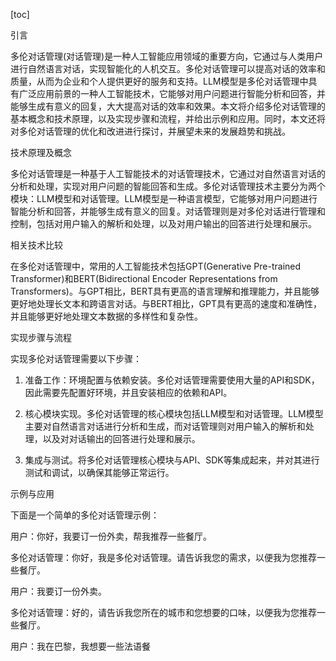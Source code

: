 
[toc]                    
                
                
引言

多伦对话管理(对话管理)是一种人工智能应用领域的重要方向，它通过与人类用户进行自然语言对话，实现智能化的人机交互。多伦对话管理可以提高对话的效率和质量，从而为企业和个人提供更好的服务和支持。LLM模型是多伦对话管理中具有广泛应用前景的一种人工智能技术，它能够对用户问题进行智能分析和回答，并能够生成有意义的回复，大大提高对话的效率和效果。本文将介绍多伦对话管理的基本概念和技术原理，以及实现步骤和流程，并给出示例和应用。同时，本文还将对多伦对话管理的优化和改进进行探讨，并展望未来的发展趋势和挑战。

技术原理及概念

多伦对话管理是一种基于人工智能技术的对话管理技术，它通过对自然语言对话的分析和处理，实现对用户问题的智能回答和生成。多伦对话管理技术主要分为两个模块：LLM模型和对话管理。LLM模型是一种语言模型，它能够对用户问题进行智能分析和回答，并能够生成有意义的回复。对话管理则是对多伦对话进行管理和控制，包括对用户输入的解析和处理，以及对用户输出的回答进行处理和展示。

相关技术比较

在多伦对话管理中，常用的人工智能技术包括GPT(Generative Pre-trained Transformer)和BERT(Bidirectional Encoder Representations from Transformers)。与GPT相比，BERT具有更高的语言理解和推理能力，并且能够更好地处理长文本和跨语言对话。与BERT相比，GPT具有更高的速度和准确性，并且能够更好地处理文本数据的多样性和复杂性。

实现步骤与流程

实现多伦对话管理需要以下步骤：

1. 准备工作：环境配置与依赖安装。多伦对话管理需要使用大量的API和SDK，因此需要先配置好环境，并且安装相应的依赖和API。

2. 核心模块实现。多伦对话管理的核心模块包括LLM模型和对话管理。LLM模型主要对自然语言对话进行分析和生成，而对话管理则对用户输入的解析和处理，以及对对话输出的回答进行处理和展示。

3. 集成与测试。将多伦对话管理核心模块与API、SDK等集成起来，并对其进行测试和调试，以确保其能够正常运行。

示例与应用

下面是一个简单的多伦对话管理示例：

用户：你好，我要订一份外卖，帮我推荐一些餐厅。

多伦对话管理：你好，我是多伦对话管理。请告诉我您的需求，以便我为您推荐一些餐厅。

用户：我要订一份外卖。

多伦对话管理：好的，请告诉我您所在的城市和您想要的口味，以便我为您推荐一些餐厅。

用户：我在巴黎，我想要一些法语餐

